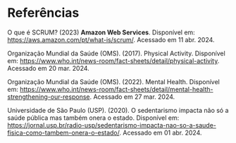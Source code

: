 # Referências

O que é SCRUM? (2023) **Amazon Web Services**. Disponível em: https://aws.amazon.com/pt/what-is/scrum/. Acessado em 11 abr. 2024.

Organização Mundial da Saúde (OMS). (2017). Physical Activity. Disponível em: https://www.who.int/news-room/fact-sheets/detail/physical-activity. Acessado em 20 mar. 2024.

Organização Mundial da Saúde (OMS). (2022). Mental Health. Disponível em: https://www.who.int/news-room/fact-sheets/detail/mental-health-strengthening-our-response. Acessado em 27 mar. 2024.

Universidade de São Paulo (USP). (2020). O sedentarismo impacta não só a saúde pública mas também onera o estado. Disponível em: https://jornal.usp.br/radio-usp/sedentarismo-impacta-nao-so-a-saude-fisica-como-tambem-onera-o-estado/. Acessado em 01 abr. 2024.
